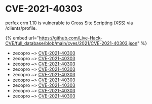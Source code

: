 # CVE-2021-40303

perfex crm 1.10 is vulnerable to Cross Site Scripting (XSS) via /clients/profile.

{% embed url="https://github.com/Live-Hack-CVE/full_database/blob/main/cves/2021/CVE-2021-40303.json" %}


* zecopro ~> [CVE-2021-40303](https://www.alice-snow.ru/2021/database/cve-2021-40303/cve-2021-40303-zecopro)
* zecopro ~> [CVE-2021-40303](https://www.alice-snow.ru/2021/database/cve-2021-40303/cve-2021-40303-zecopro)
* zecopro ~> [CVE-2021-40303](https://www.alice-snow.ru/2021/database/cve-2021-40303/cve-2021-40303-zecopro)
* zecopro ~> [CVE-2021-40303](https://www.alice-snow.ru/2021/database/cve-2021-40303/cve-2021-40303-zecopro)
* zecopro ~> [CVE-2021-40303](https://www.alice-snow.ru/2021/database/cve-2021-40303/cve-2021-40303-zecopro)
* zecopro ~> [CVE-2021-40303](https://www.alice-snow.ru/2021/database/cve-2021-40303/cve-2021-40303-zecopro)
* zecopro ~> [CVE-2021-40303](https://www.alice-snow.ru/2021/database/cve-2021-40303/cve-2021-40303-zecopro)
* zecopro ~> [CVE-2021-40303](https://www.alice-snow.ru/2021/database/cve-2021-40303/cve-2021-40303-zecopro)
* zecopro ~> [CVE-2021-40303](https://www.alice-snow.ru/2021/database/cve-2021-40303/cve-2021-40303-zecopro)